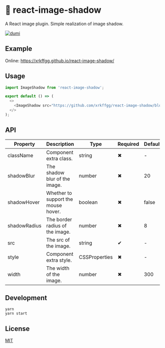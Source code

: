 # 🌈 react-image-shadow

A React image plugin. Simple realization of image shadow.

[![dumi](https://img.shields.io/badge/docs%20by-dumi-blue?style=flat-square)](https://github.com/umijs/dumi)

## Example

Online: https://xrkffgg.github.io/react-image-shadow/

## Usage

```js
import ImageShadow from 'react-image-shadow';

export default () => (
  <>
    <ImageShadow src="https://github.com/xrkffgg/react-image-shadow/blob/main/image/red.png?raw=true" />
  </>
);
```

## API

| Property     | Description                         | Type          | Required | Default |
| ------------ | ----------------------------------- | ------------- | -------- | ------- |
| className    | Component extra class.              | string        | ✖        | -       |
| shadowBlur   | The shadow blur of the image.       | number        | ✖        | 20      |
| shadowHover  | Whether to support the mouse hover. | boolean       | ✖        | false   |
| shadowRadius | The border radius of the image.     | number        | ✖        | 8       |
| src          | The src of the image.               | string        | ✔        | -       |
| style        | Component extra style.              | CSSProperties | ✖        | -       |
| width        | The width of the image.             | number        | ✖        | 300     |

## Development

```
yarn
yarn start
```

## License

[MIT](https://github.com/xrkffgg/react-image-shadow/blob/main/LICENSE)
